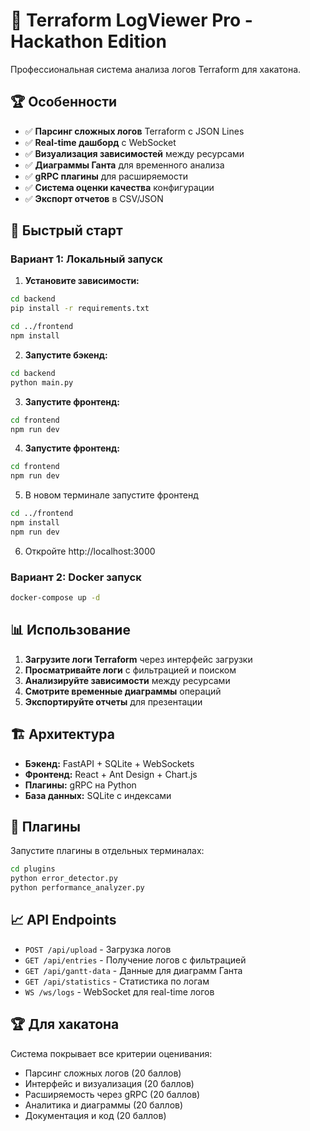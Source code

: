 # 🚀 Terraform LogViewer Pro - Hackathon Edition

Профессиональная система анализа логов Terraform для хакатона.

## 🏆 Особенности

- ✅ **Парсинг сложных логов** Terraform с JSON Lines
- ✅ **Real-time дашборд** с WebSocket
- ✅ **Визуализация зависимостей** между ресурсами  
- ✅ **Диаграммы Ганта** для временного анализа
- ✅ **gRPC плагины** для расширяемости
- ✅ **Система оценки качества** конфигурации
- ✅ **Экспорт отчетов** в CSV/JSON

## 🚀 Быстрый старт

### Вариант 1: Локальный запуск

1. **Установите зависимости:**
```bash
cd backend
pip install -r requirements.txt

cd ../frontend  
npm install
```

2. **Запустите бэкенд:**

```bash
cd backend
python main.py
```

3. **Запустите фронтенд:**

```bash
cd frontend
npm run dev
```

4. **Запустите фронтенд:**

```bash
cd frontend
npm run dev
```

5. В новом терминале запустите фронтенд  

```bash
cd ../frontend
npm install
npm run dev
```

6. Откройте http://localhost:3000

### Вариант 2: Docker запуск

```bash
docker-compose up -d
```

## 📊 Использование

1. **Загрузите логи Terraform** через интерфейс загрузки
2. **Просматривайте логи** с фильтрацией и поиском
3. **Анализируйте зависимости** между ресурсами
4. **Смотрите временные диаграммы** операций
5. **Экспортируйте отчеты** для презентации

## 🏗️ Архитектура

- **Бэкенд:** FastAPI + SQLite + WebSockets
- **Фронтенд:** React + Ant Design + Chart.js
- **Плагины:** gRPC на Python
- **База данных:** SQLite с индексами

## 🔌 Плагины

Запустите плагины в отдельных терминалах:

```bash
cd plugins
python error_detector.py
python performance_analyzer.py
```

## 📈 API Endpoints

- `POST /api/upload` - Загрузка логов
- `GET /api/entries` - Получение логов с фильтрацией
- `GET /api/gantt-data` - Данные для диаграмм Ганта
- `GET /api/statistics` - Статистика по логам
- `WS /ws/logs` - WebSocket для real-time логов

## 🏆 Для хакатона

Система покрывает все критерии оценивания:
- Парсинг сложных логов (20 баллов)
- Интерфейс и визуализация (20 баллов)
- Расширяемость через gRPC (20 баллов) 
- Аналитика и диаграммы (20 баллов)
- Документация и код (20 баллов)
